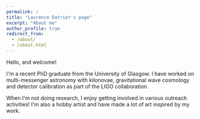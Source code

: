 ```yaml
---
permalink: /
title: "Laurence Datrier's page"
excerpt: "About me"
author_profile: true
redirect_from:
  - /about/
  - /about.html
---
```

Hello, and welcome!

I'm a recent PhD graduate from the University of Glasgow. I have worked on multi-messenger astronomy with kilonovae, gravitational wave cosmology and detector calibration as part of the LIGO collaboration.

When I'm not doing research, I enjoy getting involved in various outreach activities! I'm also a hobby artist and have made a lot of art inspired by my work.
